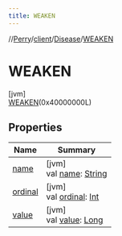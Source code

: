 ```yaml
---
title: WEAKEN
---
```

//[Perry](../../../../index.html)/[client](../../index.html)/[Disease](../index.html)/[WEAKEN](index.html)



# WEAKEN



[jvm]\
[WEAKEN](index.html)(0x40000000L)



## Properties


| Name | Summary |
|---|---|
| [name](name.html) | [jvm]<br>val [name](name.html): [String](https://kotlinlang.org/api/latest/jvm/stdlib/kotlin/-string/index.html) |
| [ordinal](ordinal.html) | [jvm]<br>val [ordinal](ordinal.html): [Int](https://kotlinlang.org/api/latest/jvm/stdlib/kotlin/-int/index.html) |
| [value](value.html) | [jvm]<br>val [value](value.html): [Long](https://kotlinlang.org/api/latest/jvm/stdlib/kotlin/-long/index.html) |

